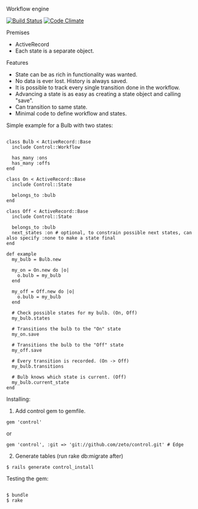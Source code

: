 Workflow engine

[![Build Status](https://secure.travis-ci.org/zeto/control.png)](http://travis-ci.org/zeto/control)
[![Code Climate](https://codeclimate.com/badge.png)](https://codeclimate.com/github/zeto/control)

Premises
<ul>
<li>ActiveRecord</li>
<li>Each state is a separate object.</li>
</ul>

Features
<ul>
<li>State can be as rich in functionality was wanted.</li>
<li>No data is ever lost. History is always saved. </li>
<li>It is possible to track every single transition done in the workflow.</li>
<li>Advancing a state is as easy as creating a state object and calling "save".</li>
<li>Can transition to same state.</li>
<li>Minimal code to define workflow and states.</li>
</ul>

Simple example for a Bulb with two states:

<pre><code>
class Bulb &lt; ActiveRecord::Base
  include Control::Workflow
  
  has_many :ons
  has_many :offs
end

class On &lt; ActiveRecord::Base
  include Control::State
	
  belongs_to :bulb
end

class Off &lt; ActiveRecord::Base
  include Control::State

  belongs_to :bulb
  next_states :on # optional, to constrain possible next states, can also specify :none to make a state final
end

def example
  my_bulb = Bulb.new
  
  my_on = On.new do |o|
    o.bulb = my_bulb
  end
  
  my_off = Off.new do |o|
    o.bulb = my_bulb
  end
  
  # Check possible states for my bulb. (On, Off)
  my_bulb.states
  
  # Transitions the bulb to the "On" state
  my_on.save
  
  # Transitions the bulb to the "Off" state
  my_off.save
  
  # Every transition is recorded. (On -> Off)
  my_bulb.transitions
  
  # Bulb knows which state is current. (Off)
  my_bulb.current_state
end
</code></pre>

Installing:

1. Add control gem to gemfile.
<pre><code>gem 'control'</code></pre>
or
<pre><code>gem 'control', :git => 'git://github.com/zeto/control.git' # Edge</code></pre>

2. Generate tables (run rake db:migrate after)
<pre><code>$ rails generate control_install</pre></code>

Testing the gem:
<pre><code>
$ bundle
$ rake
</pre></code>

